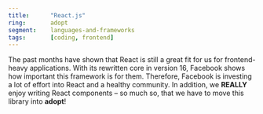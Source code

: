 ```yaml
---
title:      "React.js"
ring:       adopt
segment:    languages-and-frameworks
tags:       [coding, frontend]
---
```


The past months have shown that React is still a great fit for us for frontend-heavy applications.
With its rewritten core in version 16, Facebook shows how important this framework is for them.
Therefore, Facebook is investing a lot of effort into React and a healthy community.
In addition, we **REALLY** enjoy writing React components – so much so, that we have to move this library into **adopt**!
